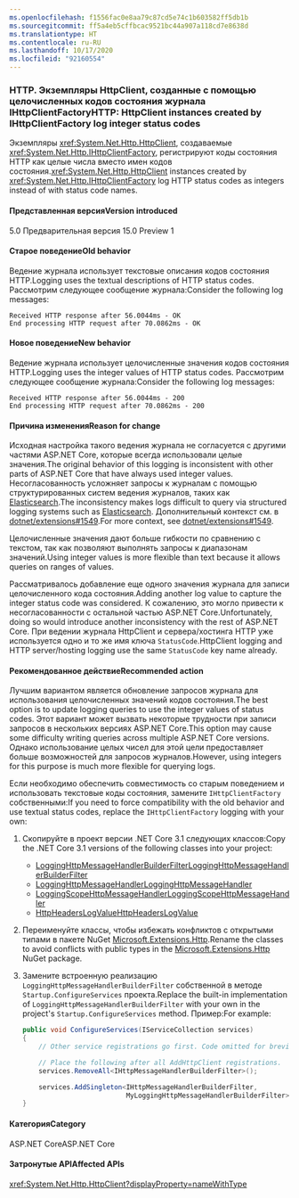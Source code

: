 ```yaml
---
ms.openlocfilehash: f1556fac0e8aa79c87cd5e74c1b603582ff5db1b
ms.sourcegitcommit: ff5a4eb5cffbcac9521bc44a907a118cd7e8638d
ms.translationtype: HT
ms.contentlocale: ru-RU
ms.lasthandoff: 10/17/2020
ms.locfileid: "92160554"
---
```

### <a name="http-httpclient-instances-created-by-ihttpclientfactory-log-integer-status-codes"></a><span data-ttu-id="cf292-101">HTTP. Экземпляры HttpClient, созданные с помощью целочисленных кодов состояния журнала IHttpClientFactory</span><span class="sxs-lookup"><span data-stu-id="cf292-101">HTTP: HttpClient instances created by IHttpClientFactory log integer status codes</span></span>

<span data-ttu-id="cf292-102">Экземпляры <xref:System.Net.Http.HttpClient>, создаваемые <xref:System.Net.Http.IHttpClientFactory>, регистрируют коды состояния HTTP как целые числа вместо имен кодов состояния.</span><span class="sxs-lookup"><span data-stu-id="cf292-102"><xref:System.Net.Http.HttpClient> instances created by <xref:System.Net.Http.IHttpClientFactory> log HTTP status codes as integers instead of with status code names.</span></span>

#### <a name="version-introduced"></a><span data-ttu-id="cf292-103">Представленная версия</span><span class="sxs-lookup"><span data-stu-id="cf292-103">Version introduced</span></span>

<span data-ttu-id="cf292-104">5.0 Предварительная версия 1</span><span class="sxs-lookup"><span data-stu-id="cf292-104">5.0 Preview 1</span></span>

#### <a name="old-behavior"></a><span data-ttu-id="cf292-105">Старое поведение</span><span class="sxs-lookup"><span data-stu-id="cf292-105">Old behavior</span></span>

<span data-ttu-id="cf292-106">Ведение журнала использует текстовые описания кодов состояния HTTP.</span><span class="sxs-lookup"><span data-stu-id="cf292-106">Logging uses the textual descriptions of HTTP status codes.</span></span> <span data-ttu-id="cf292-107">Рассмотрим следующее сообщение журнала:</span><span class="sxs-lookup"><span data-stu-id="cf292-107">Consider the following log messages:</span></span>

```output
Received HTTP response after 56.0044ms - OK
End processing HTTP request after 70.0862ms - OK
```

#### <a name="new-behavior"></a><span data-ttu-id="cf292-108">Новое поведение</span><span class="sxs-lookup"><span data-stu-id="cf292-108">New behavior</span></span>

<span data-ttu-id="cf292-109">Ведение журнала использует целочисленные значения кодов состояния HTTP.</span><span class="sxs-lookup"><span data-stu-id="cf292-109">Logging uses the integer values of HTTP status codes.</span></span> <span data-ttu-id="cf292-110">Рассмотрим следующее сообщение журнала:</span><span class="sxs-lookup"><span data-stu-id="cf292-110">Consider the following log messages:</span></span>

```output
Received HTTP response after 56.0044ms - 200
End processing HTTP request after 70.0862ms - 200
```

#### <a name="reason-for-change"></a><span data-ttu-id="cf292-111">Причина изменения</span><span class="sxs-lookup"><span data-stu-id="cf292-111">Reason for change</span></span>

<span data-ttu-id="cf292-112">Исходная настройка такого ведения журнала не согласуется с другими частями ASP.NET Core, которые всегда использовали целые значения.</span><span class="sxs-lookup"><span data-stu-id="cf292-112">The original behavior of this logging is inconsistent with other parts of ASP.NET Core that have always used integer values.</span></span> <span data-ttu-id="cf292-113">Несогласованность усложняет запросы к журналам с помощью структурированных систем ведения журналов, таких как [Elasticsearch](https://www.elastic.co/elasticsearch/).</span><span class="sxs-lookup"><span data-stu-id="cf292-113">The inconsistency makes logs difficult to query via structured logging systems such as [Elasticsearch](https://www.elastic.co/elasticsearch/).</span></span> <span data-ttu-id="cf292-114">Дополнительный контекст см. в [dotnet/extensions#1549](https://github.com/dotnet/extensions/issues/1549).</span><span class="sxs-lookup"><span data-stu-id="cf292-114">For more context, see [dotnet/extensions#1549](https://github.com/dotnet/extensions/issues/1549).</span></span>

<span data-ttu-id="cf292-115">Целочисленные значения дают больше гибкости по сравнению с текстом, так как позволяют выполнять запросы к диапазонам значений.</span><span class="sxs-lookup"><span data-stu-id="cf292-115">Using integer values is more flexible than text because it allows queries on ranges of values.</span></span>

<span data-ttu-id="cf292-116">Рассматривалось добавление еще одного значения журнала для записи целочисленного кода состояния.</span><span class="sxs-lookup"><span data-stu-id="cf292-116">Adding another log value to capture the integer status code was considered.</span></span> <span data-ttu-id="cf292-117">К сожалению, это могло привести к несогласованности с остальной частью ASP.NET Core.</span><span class="sxs-lookup"><span data-stu-id="cf292-117">Unfortunately, doing so would introduce another inconsistency with the rest of ASP.NET Core.</span></span> <span data-ttu-id="cf292-118">При ведении журнала HttpClient и сервера/хостинга HTTP уже используется одно и то же имя ключа `StatusCode`.</span><span class="sxs-lookup"><span data-stu-id="cf292-118">HttpClient logging and HTTP server/hosting logging use the same `StatusCode` key name already.</span></span>

#### <a name="recommended-action"></a><span data-ttu-id="cf292-119">Рекомендованное действие</span><span class="sxs-lookup"><span data-stu-id="cf292-119">Recommended action</span></span>

<span data-ttu-id="cf292-120">Лучшим вариантом является обновление запросов журнала для использования целочисленных значений кодов состояния.</span><span class="sxs-lookup"><span data-stu-id="cf292-120">The best option is to update logging queries to use the integer values of status codes.</span></span> <span data-ttu-id="cf292-121">Этот вариант может вызвать некоторые трудности при записи запросов в нескольких версиях ASP.NET Core.</span><span class="sxs-lookup"><span data-stu-id="cf292-121">This option may cause some difficulty writing queries across multiple ASP.NET Core versions.</span></span> <span data-ttu-id="cf292-122">Однако использование целых чисел для этой цели предоставляет больше возможностей для запросов журналов.</span><span class="sxs-lookup"><span data-stu-id="cf292-122">However, using integers for this purpose is much more flexible for querying logs.</span></span>

<span data-ttu-id="cf292-123">Если необходимо обеспечить совместимость со старым поведением и использовать текстовые коды состояния, замените `IHttpClientFactory` собственными:</span><span class="sxs-lookup"><span data-stu-id="cf292-123">If you need to force compatibility with the old behavior and use textual status codes, replace the `IHttpClientFactory` logging with your own:</span></span>

1. <span data-ttu-id="cf292-124">Скопируйте в проект версии .NET Core 3.1 следующих классов:</span><span class="sxs-lookup"><span data-stu-id="cf292-124">Copy the .NET Core 3.1 versions of the following classes into your project:</span></span>

    * [<span data-ttu-id="cf292-125">LoggingHttpMessageHandlerBuilderFilter</span><span class="sxs-lookup"><span data-stu-id="cf292-125">LoggingHttpMessageHandlerBuilderFilter</span></span>](https://github.com/dotnet/extensions/blob/release/3.1/src/HttpClientFactory/Http/src/Logging/LoggingHttpMessageHandlerBuilderFilter.cs)
    * [<span data-ttu-id="cf292-126">LoggingHttpMessageHandler</span><span class="sxs-lookup"><span data-stu-id="cf292-126">LoggingHttpMessageHandler</span></span>](https://github.com/dotnet/extensions/blob/release/3.1/src/HttpClientFactory/Http/src/Logging/LoggingHttpMessageHandler.cs)
    * [<span data-ttu-id="cf292-127">LoggingScopeHttpMessageHandler</span><span class="sxs-lookup"><span data-stu-id="cf292-127">LoggingScopeHttpMessageHandler</span></span>](https://github.com/dotnet/extensions/blob/release/3.1/src/HttpClientFactory/Http/src/Logging/LoggingScopeHttpMessageHandler.cs)
    * [<span data-ttu-id="cf292-128">HttpHeadersLogValue</span><span class="sxs-lookup"><span data-stu-id="cf292-128">HttpHeadersLogValue</span></span>](https://github.com/dotnet/extensions/blob/release/3.1/src/HttpClientFactory/Http/src/Logging/HttpHeadersLogValue.cs)

1. <span data-ttu-id="cf292-129">Переименуйте классы, чтобы избежать конфликтов с открытыми типами в пакете NuGet [Microsoft.Extensions.Http](https://www.nuget.org/packages/Microsoft.Extensions.Http).</span><span class="sxs-lookup"><span data-stu-id="cf292-129">Rename the classes to avoid conflicts with public types in the [Microsoft.Extensions.Http](https://www.nuget.org/packages/Microsoft.Extensions.Http) NuGet package.</span></span>

1. <span data-ttu-id="cf292-130">Замените встроенную реализацию `LoggingHttpMessageHandlerBuilderFilter` собственной в методе `Startup.ConfigureServices` проекта.</span><span class="sxs-lookup"><span data-stu-id="cf292-130">Replace the built-in implementation of `LoggingHttpMessageHandlerBuilderFilter` with your own in the project's `Startup.ConfigureServices` method.</span></span> <span data-ttu-id="cf292-131">Пример:</span><span class="sxs-lookup"><span data-stu-id="cf292-131">For example:</span></span>

    ```csharp
    public void ConfigureServices(IServiceCollection services)
    {
        // Other service registrations go first. Code omitted for brevity.

        // Place the following after all AddHttpClient registrations.
        services.RemoveAll<IHttpMessageHandlerBuilderFilter>();

        services.AddSingleton<IHttpMessageHandlerBuilderFilter,
                              MyLoggingHttpMessageHandlerBuilderFilter>();
    }
    ```

#### <a name="category"></a><span data-ttu-id="cf292-132">Категория</span><span class="sxs-lookup"><span data-stu-id="cf292-132">Category</span></span>

<span data-ttu-id="cf292-133">ASP.NET Core</span><span class="sxs-lookup"><span data-stu-id="cf292-133">ASP.NET Core</span></span>

#### <a name="affected-apis"></a><span data-ttu-id="cf292-134">Затронутые API</span><span class="sxs-lookup"><span data-stu-id="cf292-134">Affected APIs</span></span>

<xref:System.Net.Http.HttpClient?displayProperty=nameWithType>

<!--

#### Affected APIs

`T:System.Net.Http.HttpClient`

-->

